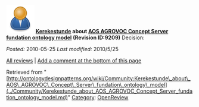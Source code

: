 [![](../images/thumb/a/a6/ODPUser.png/75px-ODPUser.png)](../Image/ODPUser.png.md "ODPUser.png")
__[Kerekestunde](../User/Kerekestunde.md "User:Kerekestunde") about [AOS AGROVOC Concept Server fundation ontology model](../Submissions/AOS_AGROVOC_Concept_Server_fundation_ontology_model.md "Submissions:AOS AGROVOC Concept Server fundation ontology model") (Revision ID:9209)__
Decision: 






  



_Posted:_ 2010-05-25 _Last modified:_ 2010/5/25



[All reviews](../Reviews/Main.md "Reviews:Main") | [Add a comment at the bottom of this page](index.php@title=Odp%253AAdd_comment&target=../Community/Kerekestunde_about_AOS_AGROVOC_Concept_Server_fundation_ontology_model.md#New_comment "http://ontologydesignpatterns.org/wiki/index.php?title=Odp:Add_comment&target=Community:Kerekestunde_about_AOS_AGROVOC_Concept_Server_fundation_ontology_model#New_comment")


Retrieved from "[http://ontologydesignpatterns.org/wiki/Community:Kerekestunde\_about\_AOS\_AGROVOC\_Concept\_Server\_fundation\_ontology\_model](../Community/Kerekestunde_about_AOS_AGROVOC_Concept_Server_fundation_ontology_model.md)"
 [Category](http://ontologydesignpatterns.org/wiki/Special:Categories "Special:Categories"): [OpenReview](../Category/OpenReview.md "Category:OpenReview")